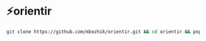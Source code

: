 # ⚡️orientir

```sh
git clone https://github.com/mbozhik/orientir.git && cd orientir && pnpm i && code .
```
